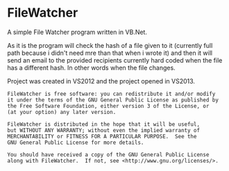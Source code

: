 # FileWatcher
A simple File Watcher program written in VB.Net. 

As it is the program will check the hash of a file given to it (currently full path because i didn't need mre than that when i wrote it) and then it will send an email to the provided recipients currently hard coded when the file has a different hash. In other words when the file changes.

Project was created in VS2012 and the project opened in VS2013.

    FileWatcher is free software: you can redistribute it and/or modify
    it under the terms of the GNU General Public License as published by
    the Free Software Foundation, either version 3 of the License, or
    (at your option) any later version.

    FileWatcher is distributed in the hope that it will be useful,
    but WITHOUT ANY WARRANTY; without even the implied warranty of
    MERCHANTABILITY or FITNESS FOR A PARTICULAR PURPOSE.  See the
    GNU General Public License for more details.

    You should have received a copy of the GNU General Public License
    along with FileWatcher.  If not, see <http://www.gnu.org/licenses/>.
